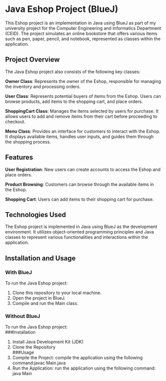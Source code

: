 # Java Eshop Project (BlueJ)
This Eshop project is an implementation in Java using BlueJ as part of my university project for the Computer Engineering and Informatics Department (CEID). The project simulates an online bookstore that offers various items such as pen, paper, pencil, and notebook, represented as classes within the application.

## Project Overview
The Java Eshop project also consists of the following key classes:

**Owner Class**: Represents the owner of the Eshop, responsible for managing the inventory and processing orders.  

**User Class**: Represents potential buyers of items from the Eshop. Users can browse products, add items to the shopping cart, and place orders.  

**ShoppingCart Class**: Manages the items selected by users for purchase. It allows users to add and remove items from their cart before proceeding to checkout.  

**Menu Class**: Provides an interface for customers to interact with the Eshop. It displays available items, handles user inputs, and guides them through the shopping process.  

## Features
**User Registration**: New users can create accounts to access the Eshop and place orders.

**Product Browsing**: Customers can browse through the available items in the Eshop.

**Shopping Cart**: Users can add items to their shopping cart for purchase.

## Technologies Used
The Eshop project is implemented in Java using BlueJ as the development environment. It utilizes object-oriented programming principles and Java classes to represent various functionalities and interactions within the application.

## Installation and Usage
### With BlueJ   
To run the Java Eshop project:  
1. Clone this repository to your local machine.  
2. Open the project in BlueJ.  
3. Compile and run the Main class.

### Without BlueJ
To run the Java Eshop project:  
###Installation   
1. Install Java Development Kit (JDK)  
2. Clone the Repository    
###Usage    
1. Compile the Project: compile the application using the following command:javac Main.java  
2. Run the Application: run the application using the following command: java Main  
